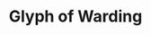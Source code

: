 ---
title: "Glyph of Warding"

spell:
  schools:
    - name:        "Abjuration"
      subschools:  []
      descriptors: []
  classes:
    - name:  "Cleric"
      abbr:  "Clr"
      level: 3
  domains:
    - name:  "Rune"
      abbr:  "Rune"
      level: 3
  components:         [V, S, M]
  castingTime:        "10 minutes"
  range:              "Touch"
  target:             "Object touched or up to 5 sq. ft./level"
  duration:           "Permanent until discharged"
  dismissable:        true
  savingThrow:        "See text"
  spellResistance:    "No (object) and Yes; see text"
  materialComponents: ["You trace the glyph with incense, which must first be sprinkled with powdered diamond worth at least 200 gp."]
  description:        |
    This powerful inscription harms those who enter, pass, or open the warded area or object. A glyph of warding can guard a bridge or passage, ward a portal, trap a chest or box, and so on.

    You set the conditions of the ward. Typically, any creature entering the warded area or opening the warded object without speaking a password (which you set when casting the spell) is subject to the magic it stores. Alternatively or in addition to a password trigger, glyphs can be set according to physical characteristics (such as height or weight) or creature type, subtype, or kind. Glyphs can also be set with respect to good, evil, law, or chaos, or to pass those of your religion. They cannot be set according to class, Hit Dice, or level. Glyphs respond to invisible creatures normally but are not triggered by those who travel past them ethereally. Multiple glyphs cannot be cast on the same area. However, if a cabinet has three drawers, each can be separately warded.

    When casting the spell, you weave a tracery of faintly glowing lines around the warding sigil. A glyph can be placed to conform to any shape up to the limitations of your total square footage. When the spell is completed, the glyph and tracery become nearly invisible.

    Glyphs cannot be affected or bypassed by such means as physical or magical probing, though they can be dispelled. Mislead, polymorph, and nondetection (and similar magical effects) can fool a glyph, though nonmagical disguises and the like can't. Read magic allows you to identify a glyph of warding with a DC 13 Spellcraft check. Identifying the glyph does not discharge it and allows you to know the basic nature of the glyph (version, type of damage caused, what spell is stored).

    **Note:** Magic traps such as glyph of warding are hard to detect and disable. A rogue (only) can use the Search skill to find the glyph and Disable Device to thwart it. The DC in each case is 25 + spell level, or 28 for glyph of warding.

    Depending on the version selected, a glyph either blasts the intruder or activates a spell.

    Blast Glyph: A blast glyph deals {% die_roll 1 8 0 %} points of damage per two caster levels (maximum {% die_roll 5 8 0 %}) to the intruder and to all within 5 feet of him or her. This damage is acid, cold, fire, electricity, or sonic (caster's choice, made at time of casting). Each creature affected can attempt a Reflex save to take half damage. Spell resistance applies against this effect.

    Spell Glyph: You can store any harmful spell of 3rd level or lower that you know. All level-dependent features of the spell are based on your caster level at the time of casting the glyph. If the spell has a target, it targets the intruder. If the spell has an area or an amorphous effect the area or effect is centered on the intruder. If the spell summons creatures, they appear as close as possible to the intruder and attack. Saving throws and spell resistance operate as normal, except that the DC is based on the level of the spell stored in the glyph.
---